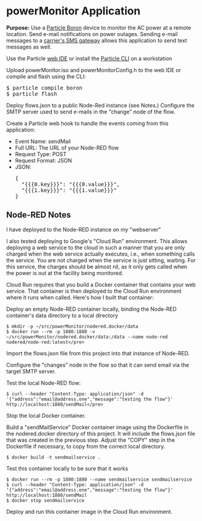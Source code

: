 powerMonitor Application
==

**Purpose:** Use a [Particle Boron](https://store.particle.io/products/boron-lte) device to monitor the AC power at a remote location.  Send e-mail notifications on power outages.  Sending e-mail messages to a [carrier's SMS gateway](https://smsemailgateway.com) allows this application to send text messages as well.

Use the Particle [web IDE](https://build.particle.io/build) or install the [Particle CLI](https://docs.particle.io/tutorials/developer-tools/cli/) on a workstation

Upload powerMonitor.iso and powerMonitorConfig.h to the web IDE or compile and flash using the CLI:
<pre>$ particle compile boron
$ particle flash <device-name></pre>

Deploy flows.json to a public Node-Red instance (see Notes.)   Configure the SMTP server used to send e-mails in the "change" node of the flow.

Create a Particle web hook to handle the events coming from this application:

* Event Name: sendMail
* Full URL: The URL of your Node-RED flow
* Request Type: POST
* Request Format:  JSON
* JSON:
<ul><pre>{
  "{{{0.key}}}": "{{{0.value}}}",
  "{{{1.key}}}": "{{{1.value}}}"
}</pre></ul>

Node-RED Notes
--
I have deployed to the Node-RED instance on my "webserver"

I also tested deploying to Google's "Cloud Run" environment.  This allows deploying a web service to the cloud in such a manner that you are only charged when the web service actually executes, i.e., when something calls the service.  You are not charged when the service is just sitting, waiting.  For this service, the charges should be almost nil, as it only gets called when the power is out at the facility being monitored.

Cloud Run requires that you build a Docker container that contains your web service.  That container is then deployed to the Cloud Run environment where it runs when called.  Here's how I built that container:

Deploy an empty Node-RED container locally, binding the Node-RED container's data directory to a local directory  
  
    $ mkdir -p ~/src/powerMonitor/nodered.docker/data
    $ docker run --rm -p 1880:1880 -v ~/src/powerMonitor/nodered.docker/data:/data --name node-red nodered/node-red:latest</pre>

Import the flows.json file from this project into that instance of Node-RED.

Configure the "changes" node in the flow so that it can send email via the target SMTP server.

Test the local Node-RED flow:

    $ curl --header "Content-Type: application/json" -d '{"address":"email@address.one","message":"testing the flow"}' http://localhost:1880/sendMail</pre>

Stop the local Docker container.

Build a "sendMailService" Docker container image using the Dockerfile in the nodered.docker directory of this project.  It will include the flows.json file that was created in the previous step. Adjust the "COPY" step in the Dockerfile if necessary, to copy from the correct local directory.

    $ docker build -t sendmailservice .

Test this container locally to be sure that it works

    $ docker run --rm -p 1880:1880 --name sendmailservice sendmailservice
    $ curl --header "Content-Type: application/json" -d '{"address":"email@address.one","message":"testing the flow"}' http://localhost:1880/sendMail
    $ docker stop sendmailservice

Deploy and run this container image in the Cloud Run environment.
